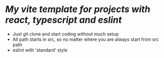 # ***My vite template for projects with react, typescript and eslint***

- Just git clone and start coding without much setup
- All path starts in src, so no matter where you are always start from src path
- eslint with 'standard' style
